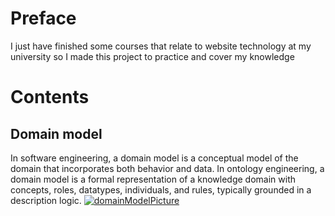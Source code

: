 # Preface
I just have finished some courses that relate to website technology at my university so I made this project to practice and cover my knowledge
# Contents
## Domain model
In software engineering, a domain model is a conceptual model of the domain that incorporates both behavior and data. In ontology engineering, a domain model is a formal representation of a knowledge domain with concepts, roles, datatypes, individuals, and rules, typically grounded in a description logic.
[
![domainModelPicture](https://github.com/minhswe/movie-ticket-booking-online/assets/137794342/0652fd74-03ba-4500-a42d-594724e91935)
](url)
